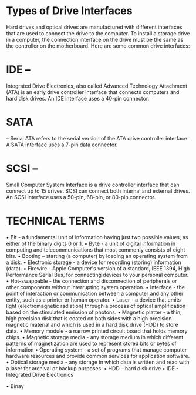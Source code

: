 # Types of Drive Interfaces

Hard drives and optical drives are manufactured with different interfaces that are used to connect the drive to the computer. To install a storage drive in a computer, the connection interface on the drive must be the same as the controller on the motherboard. Here are some common drive interfaces:

# IDE – 
Integrated Drive Electronics, also called Advanced Technology Attachment (ATA) is an early drive controller interface that connects computers and hard disk drives. An IDE interface uses a 40-pin connector.

# SATA 
– Serial ATA refers to the serial version of the ATA drive controller interface. A SATA interface uses a 7-pin data connector.
#	SCSI – 
Small Computer System Interface is a drive controller interface that can connect up to 15 drives. SCSI can connect both internal and external drives. An SCSI interface uses a 50-pin, 68-pin, or 80-pin connector.

# TECHNICAL TERMS


•	Bit - a fundamental unit of information having just two possible values, as either of the
binary digits 0 or 1.
•	Byte - a unit of digital information in computing and telecommunications that most
commonly consists of eight bits.
•	Booting – starting (a computer) by loading an operating system from a disk.
•	Electronic storage - a device for recording (storing) information (data).
•	Firewire - Apple Computer's version of a standard, IEEE 1394, High Performance Serial
Bus, for connecting devices to your personal computer.
•	Hot-swappable - the connection and disconnection of peripherals or other components
without interrupting system operation.
•	Interface - the point of interaction or communication between a computer and any other
entity, such as a printer or human operator.
•	Laser - a device that emits light (electromagnetic radiation) through a process of optical
amplification based on the stimulated emission of photons.
•	Magnetic platter - a thin, high precision disk that is coated on both sides with a high
precision magnetic material and which is used in a hard disk drive
(HDD) to store data.
•	Memory module - a narrow printed circuit board that holds memory chips.
•	Magnetic storage media - any storage medium in which different patterns of magnetization
are used to represent stored bits or bytes of information
•	Operating system - a set of programs that manage computer hardware resources and
provide common services for application software.
•	Optical storage media - any storage in which data is written and read with a laser for
archival or backup purposes.
•	HDD – hard disk drive
•	IDE - Integrated Drive Electronics

• Binay
